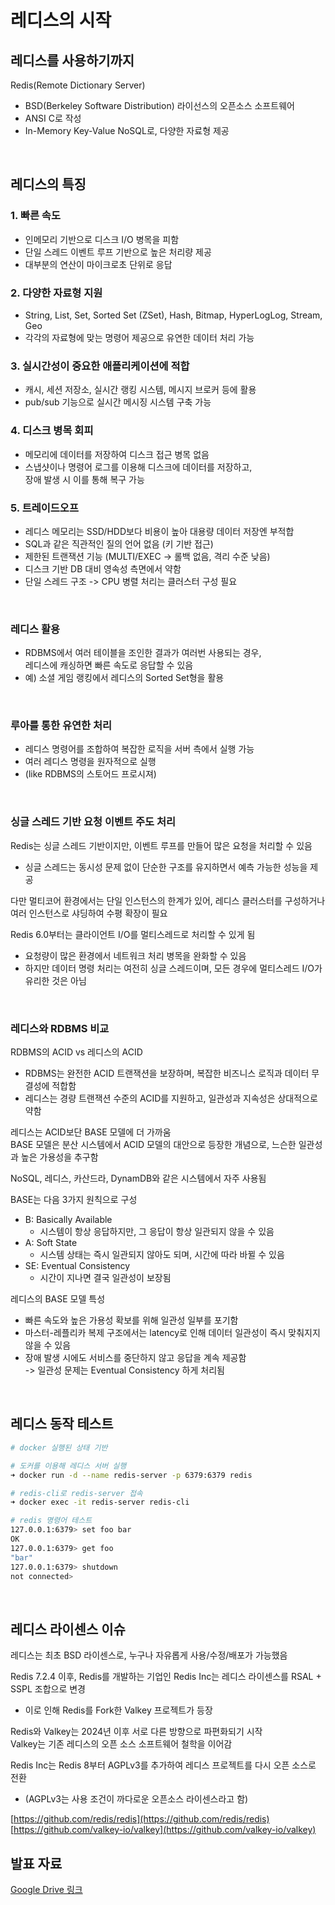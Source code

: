 # 레디스의 시작

## 레디스를 사용하기까지

Redis(Remote Dictionary Server)
- BSD(Berkeley Software Distribution) 라이선스의 오픈소스 소프트웨어
- ANSI C로 작성
- In-Memory Key-Value NoSQL로, 다양한 자료형 제공

</br>

## 레디스의 특징
 
### 1. 빠른 속도

- 인메모리 기반으로 디스크 I/O 병목을 피함
- 단일 스레드 이벤트 루프 기반으로 높은 처리량 제공
- 대부분의 연산이 마이크로초 단위로 응답

### 2. 다양한 자료형 지원

- String, List, Set, Sorted Set (ZSet), Hash, Bitmap, HyperLogLog, Stream, Geo
- 각각의 자료형에 맞는 명령어 제공으로 유연한 데이터 처리 가능

### 3. 실시간성이 중요한 애플리케이션에 적합

- 캐시, 세션 저장소, 실시간 랭킹 시스템, 메시지 브로커 등에 활용
- pub/sub 기능으로 실시간 메시징 시스템 구축 가능

### 4. 디스크 병목 회피

- 메모리에 데이터를 저장하여 디스크 접근 병목 없음
- 스냅샷이나 명령어 로그를 이용해 디스크에 데이터를 저장하고,  
  장애 발생 시 이를 통해 복구 가능

### 5. 트레이드오프

- 레디스 메모리는 SSD/HDD보다 비용이 높아 대용량 데이터 저장엔 부적합
- SQL과 같은 직관적인 질의 언어 없음 (키 기반 접근)
- 제한된 트랜잭션 기능 (MULTI/EXEC → 롤백 없음, 격리 수준 낮음)
- 디스크 기반 DB 대비 영속성 측면에서 약함
- 단일 스레드 구조 -> CPU 병렬 처리는 클러스터 구성 필요

</br>

### 레디스 활용

- RDBMS에서 여러 테이블을 조인한 결과가 여러번 사용되는 경우,  
  레디스에 캐싱하면 빠른 속도로 응답할 수 있음
- 예) 소셜 게임 랭킹에서 레디스의 Sorted Set형을 활용

</br>

### 루아를 통한 유연한 처리

- 레디스 명령어를 조합하여 복잡한 로직을 서버 측에서 실행 가능
- 여러 레디스 명령을 원자적으로 실행
- (like RDBMS의 스토어드 프로시져)

</br>

### 싱글 스레드 기반 요청 이벤트 주도 처리
 
Redis는 싱글 스레드 기반이지만, 이벤트 루프를 만들어 많은 요청을 처리할 수 있음
- 싱글 스레드는 동시성 문제 없이 단순한 구조를 유지하면서 예측 가능한 성능을 제공

다만 멀티코어 환경에서는 단일 인스턴스의 한계가 있어, 레디스 클러스터를 구성하거나 여러 인스턴스로 샤딩하여 수평 확장이 필요  

Redis 6.0부터는 클라이언트 I/O를 멀티스레드로 처리할 수 있게 됨
- 요청량이 많은 환경에서 네트워크 처리 병목을 완화할 수 있음
- 하지만 데이터 명령 처리는 여전히 싱글 스레드이며, 모든 경우에 멀티스레드 I/O가 유리한 것은 아님

</br>

### 레디스와 RDBMS 비교

RDBMS의 ACID vs 레디스의 ACID
- RDBMS는 완전한 ACID 트랜잭션을 보장하며, 복잡한 비즈니스 로직과 데이터 무결성에 적합함
- 레디스는 경량 트랜잭션 수준의 ACID를 지원하고, 일관성과 지속성은 상대적으로 약함

레디스는 ACID보단 BASE 모델에 더 가까움  
BASE 모델은 분산 시스템에서 ACID 모델의 대안으로 등장한 개념으로, 느슨한 일관성과 높은 가용성을 추구함  

NoSQL, 레디스, 카산드라, DynamDB와 같은 시스템에서 자주 사용됨  

BASE는 다음 3가지 원칙으로 구성
- B: Basically Available
  - 시스템이 항상 응답하지만, 그 응답이 항상 일관되지 않을 수 있음
- A: Soft State
  - 시스템 상태는 즉시 일관되지 않아도 되며, 시간에 따라 바뀔 수 있음
- SE: Eventual Consistency
  - 시간이 지나면 결국 일관성이 보장됨

레디스의 BASE 모델 특성
- 빠른 속도와 높은 가용성 확보를 위해 일관성 일부를 포기함
- 마스터-레플리카 복제 구조에서는 latency로 인해 데이터 일관성이 즉시 맞춰지지 않을 수 있음
- 장애 발생 시에도 서비스를 중단하지 않고 응답을 계속 제공함  
  -> 일관성 문제는 Eventual Consistency 하게 처리됨

</br>

## 레디스 동작 테스트

```bash
# docker 실행된 상태 기반

# 도커를 이용해 레디스 서버 실행
➜ docker run -d --name redis-server -p 6379:6379 redis 

# redis-cli로 redis-server 접속
➜ docker exec -it redis-server redis-cli

# redis 명령어 테스트
127.0.0.1:6379> set foo bar
OK
127.0.0.1:6379> get foo
"bar"
127.0.0.1:6379> shutdown
not connected>

```

</br>

## 레디스 라이센스 이슈

레디스는 최초 BSD 라이센스로, 누구나 자유롭게 사용/수정/배포가 가능했음  

Redis 7.2.4 이후, Redis를 개발하는 기업인 Redis Inc는 레디스 라이센스를 RSAL + SSPL 조합으로 변경  
- 이로 인해 Redis를 Fork한 Valkey 프로젝트가 등장  

Redis와 Valkey는 2024년 이후 서로 다른 방향으로 파편화되기 시작  
Valkey는 기존 레디스의 오픈 소스 소프트웨어 철학을 이어감  

Redis Inc는 Redis 8부터 AGPLv3를 추가하여 레디스 프로젝트를 다시 오픈 소스로 전환  
- (AGPLv3는 사용 조건이 까다로운 오픈소스 라이센스라고 함)

[https://github.com/redis/redis](https://github.com/redis/redis)  
[https://github.com/valkey-io/valkey](https://github.com/valkey-io/valkey)

## 발표 자료

[Google Drive 링크](https://docs.google.com/presentation/d/1KMIfukNUiUe038M5wevO53MFjVYG2EyDMFoh_Arjbdc/edit?usp=sharing)
